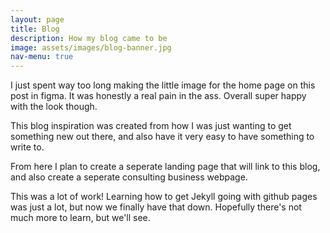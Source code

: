 ```yaml
---
layout: page
title: Blog
description: How my blog came to be
image: assets/images/blog-banner.jpg
nav-menu: true
---
```


I just spent way too long making the little image for the home page on this post in figma. It was honestly a real pain in the ass. Overall super happy with the look though.

This blog inspiration was created from how I was just wanting to get something new out there, and also have it very easy to have something to write to.

From here I plan to create a seperate landing page that will link to this blog, and also create a seperate consulting business webpage.

This was a lot of work! Learning how to get Jekyll going with github pages was just a lot, but now we finally have that down. Hopefully there's not much more to learn, but we'll see.

